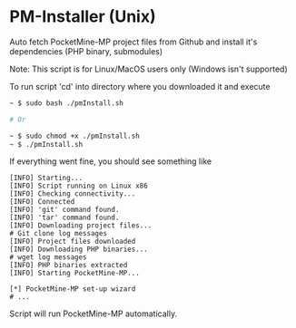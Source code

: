 # PM-Installer (Unix)
Auto fetch PocketMine-MP project files from Github and install it's dependencies (PHP binary, submodules)

Note: This script is for Linux/MacOS users only (Windows isn't supported)

To run script 'cd' into directory where you downloaded it and execute

```sh
~ $ sudo bash ./pmInstall.sh

# Or

~ $ sudo chmod +x ./pmInstall.sh
~ $ ./pmInstall.sh
```

If everything went fine, you should see something like
```
[INFO] Starting...
[INFO] Script running on Linux x86
[INFO] Checking connectivity...
[INFO] Connected
[INFO] 'git' command found.
[INFO] 'tar' command found.
[INFO] Downloading project files...
# Git clone log messages
[INFO] Project files downloaded
[INFO] Downloading PHP binaries...
# wget log messages
[INFO] PHP binaries extracted
[INFO] Starting PocketMine-MP...

[*] PocketMine-MP set-up wizard
# ...

```
Script will run PocketMine-MP automatically.
